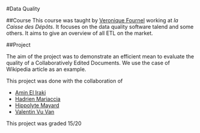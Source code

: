 #Data Quality

##Course 
This course was taught by [Veronique Fournel](https://www.linkedin.com/in/v%C3%A9ronique-fournel-33061b61/) working at 
*la Caisse des Dépôts*. It focuses on the data quality software talend and some others. It aims to give an overview of
all ETL on the market.

##Project

The aim of the project was to demonstrate an efficient mean to evaluate the quality of a Collaboratively Edited Documents. 
We use the case of Wikipedia article as an example.

This project was done with the collaboration of 
* [Amin El Iraki](https://www.linkedin.com/in/hippolyte-mayard-5b330a140/)
* [Hadrien Mariaccia](https://www.linkedin.com/in/hadrien-mar/)
* [Hippolyte Mayard](https://www.linkedin.com/in/hippolyte-mayard-5b330a140/)
* [Valentin Vu Van](https://www.linkedin.com/in/valentin-vuvan-5883b015a/)

This project was graded 15/20